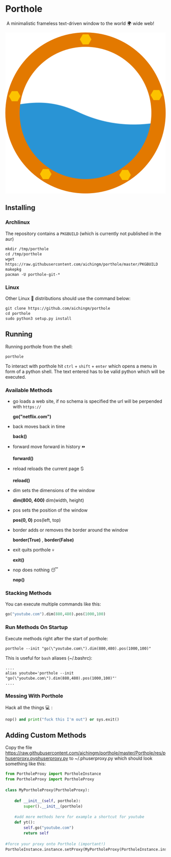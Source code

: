 # Porthole 

​ A minimalistic frameless text-driven window to the world :earth_africa: wide web!



![icon](Porthole/res/icon.png)

## Installing 

### Archlinux

The repository contains a `PKGBUILD` (which is currently not published in the aur)   

```shell
mkdir /tmp/porthole
cd /tmp/porthole
wget https://raw.githubusercontent.com/aichingm/porthole/master/PKGBUILD
makepkg
pacman -U porthole-git-*
```

### Linux

Other Linux :penguin: distributions should use the command below: 

```shell
git clone https://github.com/aichingm/porthole
cd porthole
sudo python3 setup.py install
```

## Running

Running porthole from the shell:

```shell
porthole
```



To interact with porthole hit `ctrl` + `shift` + `enter` which opens a menu in form of a python shell. The text entered has to be valid python which will  be executed.

### Available Methods 

* go loads a web site, if no schema is specified the url will be perpended with `https://`  

  **go("netflix.com")** 

* back moves back in time

  **back()**

* forward move forward in history :fast_forward:

  **forward()**

* reload reloads the current page :arrows_clockwise:

  **reload()**

* dim sets the dimensions of the window

  **dim(800, 400)** dim(width, height)

* pos sets the position of the window

  **pos(0, 0)** pos(left, top)

* border adds or removes the border around the window

  **border(True)** , **border(False)**

* exit quits porthole :skull:

  **exit()**

* nop does nothing :sleeping:

  **nop()**

### Stacking Methods

You can execute multiple commands like this:

```python
go("youtube.com").dim(880,480).pos(1000,100)
```

### Run Methods On Startup

Execute methods right after the start of porthole:

```shell
porthole --init "go(\"youtube.com\").dim(880,480).pos(1000,100)"
```

This is useful for `bash` aliases (~/.bashrc):

```shell
....
alias youtube='porthole --init "go(\"youtube.com\").dim(880,480).pos(1000,100)"'
....
```

### Messing With Porthole

Hack all the things :computer: :

```python
nop() and print("fuck this I'm out") or sys.exit()
```

## Adding Custom Methods

Copy the file https://raw.githubusercontent.com/aichingm/porthole/master/Porthole/res/phuserproxy.pyphuserproxy.py to ~/.phuserproxy.py which should look something like this:

```python
from PortholeProxy import PortholeInstance
from PortholeProxy import PortholeProxy

class MyPortholeProxy(PortholeProxy):
    
    def __init__(self, porthole):
      	super().__init__(porthole)
  
    #add more methods here for example a shortcut for youtube
    def yt():
      	self.go("youtube.com")
        return self

#force your proxy onto Porthole (important!)
PortholeInstance.instance.setProxy(MyPortholeProxy(PortholeInstance.instance))
```

